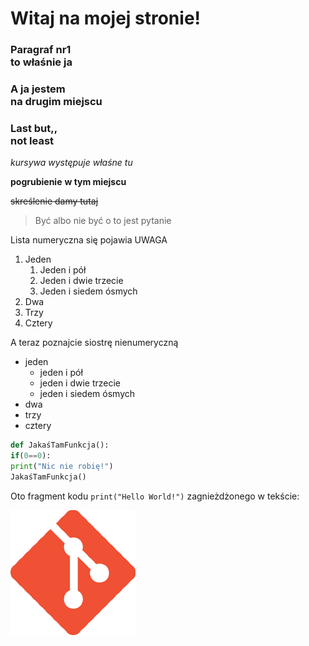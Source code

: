 # Witaj na mojej stronie!

 ### Paragraf nr1 </br> to właśnie ja
 
### A ja jestem </br> na drugim miejscu

### Last but,, </br> not least

*kursywa* _występuje właśne tu_ 

**pogrubienie** __w tym miejscu__

~~skreślenie damy tutaj~~ 

>Być albo nie być o to jest pytanie

Lista numeryczna się pojawia UWAGA

1. Jeden
   1. Jeden i pół
   2. Jeden i dwie trzecie
   3. Jeden i siedem ósmych
2. Dwa
3. Trzy
4. Cztery

A teraz poznajcie siostrę nienumeryczną

- jeden
  - jeden i pół
  - jeden i dwie trzecie
  - jeden i siedem ósmych
- dwa
- trzy
- cztery

```py
def JakaśTamFunkcja():
if(0==0):
print("Nic nie robię!")
JakaśTamFunkcja()
```

Oto fragment kodu `print("Hello World!")` zagnieżdżonego w tekście:

![Mój obrazek](Github_Repo.png)



